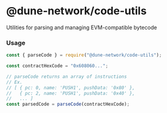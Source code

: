 # @dune-network/code-utils
Utilities for parsing and managing EVM-compatible bytecode

### Usage

```javascript
const { parseCode } = require("@dune-network/code-utils");

const contractHexCode = "0x608060...";

// parseCode returns an array of instructions
// Ex.
// [ { pc: 0, name: 'PUSH1', pushData: '0x80' },
//   { pc: 2, name: 'PUSH1', pushData: '0x40' },
//   ... ]
const parsedCode = parseCode(contractHexCode);
```
